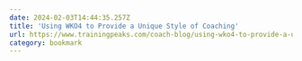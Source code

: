 ```yaml
---
date: 2024-02-03T14:44:35.257Z
title: 'Using WKO4 to Provide a Unique Style of Coaching'
url: https://www.trainingpeaks.com/coach-blog/using-wko4-to-provide-a-unique-style-of-coaching/
category: bookmark
---
```


